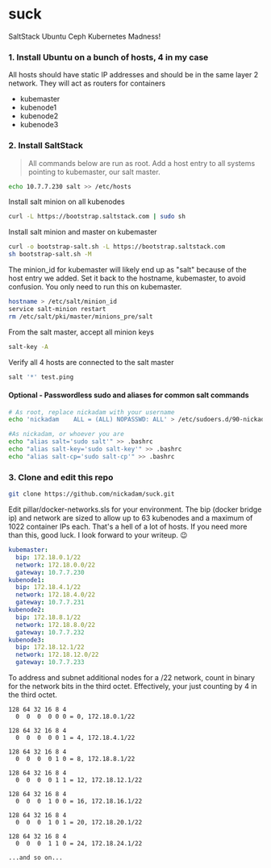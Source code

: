 # suck
SaltStack Ubuntu Ceph Kubernetes Madness!

### 1. Install Ubuntu on a bunch of hosts, 4 in my case
All hosts should have static IP addresses and should be in the same layer 2 network. They will act as routers for containers
- kubemaster
- kubenode1
- kubenode2
- kubenode3

### 2. Install SaltStack
>All commands below are run as root.
Add a host entry to all systems pointing to kubemaster, our salt master.
```sh
echo 10.7.7.230 salt >> /etc/hosts
```
Install salt minion on all kubenodes
```sh
curl -L https://bootstrap.saltstack.com | sudo sh
```
Install salt minion and master on kubemaster
```sh
curl -o bootstrap-salt.sh -L https://bootstrap.saltstack.com
sh bootstrap-salt.sh -M
```
The minion_id for kubemaster will likely end up as "salt" because of the host entry we added. Set it back to the hostname, kubemaster, to avoid confusion. You only need to run this on kubemaster.
```sh
hostname > /etc/salt/minion_id
service salt-minion restart
rm /etc/salt/pki/master/minions_pre/salt
```
From the salt master, accept all minion keys
```sh
salt-key -A
```
Verify all 4 hosts are connected to the salt master
```sh
salt '*' test.ping
```
#### Optional - Passwordless sudo and aliases for common salt commands
```sh
# As root, replace nickadam with your username
echo 'nickadam    ALL = (ALL) NOPASSWD: ALL' > /etc/sudoers.d/90-nickadam

#As nickadam, or whoever you are
echo "alias salt='sudo salt'" >> .bashrc
echo "alias salt-key='sudo salt-key'" >> .bashrc
echo "alias salt-cp='sudo salt-cp'" >> .bashrc
```
### 3. Clone and edit this repo
```sh
git clone https://github.com/nickadam/suck.git
```
Edit pillar/docker-networks.sls for your environment. The bip (docker bridge ip) and network are sized to allow up to 63 kubenodes and a maximum of 1022 container IPs each. That's a hell of a lot of hosts. If you need more than this, good luck. I look forward to your writeup. 😉
```yaml
kubemaster:
  bip: 172.18.0.1/22
  network: 172.18.0.0/22
  gateway: 10.7.7.230
kubenode1:
  bip: 172.18.4.1/22
  network: 172.18.4.0/22
  gateway: 10.7.7.231 
kubenode2:
  bip: 172.18.8.1/22
  network: 172.18.8.0/22
  gateway: 10.7.7.232
kubenode3:
  bip: 172.18.12.1/22
  network: 172.18.12.0/22
  gateway: 10.7.7.233
```
To address and subnet additional nodes for a /22 network, count in binary for the network bits in the third octet. Effectively, your just counting by 4 in the third octet.
```
128 64 32 16 8 4
  0  0  0  0 0 0 = 0, 172.18.0.1/22

128 64 32 16 8 4
  0  0  0  0 0 1 = 4, 172.18.4.1/22

128 64 32 16 8 4
  0  0  0  0 1 0 = 8, 172.18.8.1/22

128 64 32 16 8 4
  0  0  0  0 1 1 = 12, 172.18.12.1/22

128 64 32 16 8 4
  0  0  0  1 0 0 = 16, 172.18.16.1/22
  
128 64 32 16 8 4
  0  0  0  1 0 1 = 20, 172.18.20.1/22  

128 64 32 16 8 4
  0  0  0  1 1 0 = 24, 172.18.24.1/22  

...and so on... 
```
